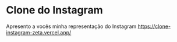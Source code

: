 # Clone do Instagram


Apresento a vocês minha representação do Instagram
https://clone-instagram-zeta.vercel.app/
